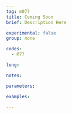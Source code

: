 ```yaml
---
tag: m077
title: Coming Soon
brief: Description Here

experimental: false
group: none

codes:
  - M77

long:

notes:

parameters:

examples:

---
```


